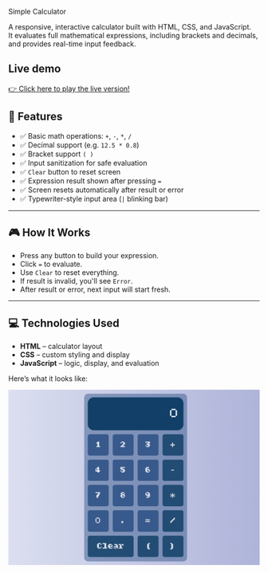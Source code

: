 Simple Calculator

A responsive, interactive calculator built with HTML, CSS, and JavaScript.  
It evaluates full mathematical expressions, including brackets and decimals, and provides real-time input feedback.

## Live demo
[👉 Click here to play the live version!](https://varosya.github.io/calculator/)

## 🚀 Features

- ✅ Basic math operations: `+`, `-`, `*`, `/`
- ✅ Decimal support (e.g. `12.5 * 0.8`)
- ✅ Bracket support `( )`
- ✅ Input sanitization for safe evaluation
- ✅ `Clear` button to reset screen
- ✅ Expression result shown after pressing `=`
- ✅ Screen resets automatically after result or error
- ✅ Typewriter-style input area (`|` blinking bar)

---

## 🎮 How It Works

- Press any button to build your expression.
- Click `=` to evaluate.
- Use `Clear` to reset everything.
- If result is invalid, you'll see `Error`.
- After result or error, next input will start fresh.

---

## 💻 Technologies Used

- **HTML** – calculator layout
- **CSS** – custom styling and display
- **JavaScript** – logic, display, and evaluation

Here’s what it looks like:

![App Screenshot](screenshot.png)
